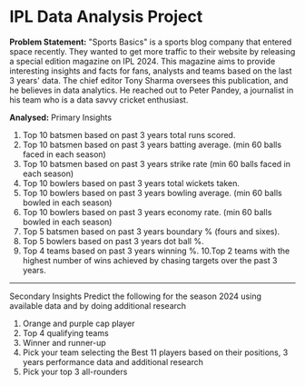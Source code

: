 # IPL Data Analysis Project
**Problem Statement:**
"Sports Basics" is a sports blog company that entered space recently. They
wanted to get more traffic to their website by releasing a special edition magazine
on IPL 2024. This magazine aims to provide interesting insights and facts for
fans, analysts and teams based on the last 3 years' data.
The chief editor Tony Sharma oversees this publication, and he believes in data
analytics. He reached out to Peter Pandey, a journalist in his team who is a data
savvy cricket enthusiast.

**Analysed:**
Primary Insights
1. Top 10 batsmen based on past 3 years total runs scored.
2. Top 10 batsmen based on past 3 years batting average. (min 60 balls faced in
each season)
3. Top 10 batsmen based on past 3 years strike rate (min 60 balls faced in each
season)
4. Top 10 bowlers based on past 3 years total wickets taken.
5. Top 10 bowlers based on past 3 years bowling average. (min 60 balls bowled in
each season)
6. Top 10 bowlers based on past 3 years economy rate. (min 60 balls bowled in
each season)
7. Top 5 batsmen based on past 3 years boundary % (fours and sixes).
8. Top 5 bowlers based on past 3 years dot ball %.
9. Top 4 teams based on past 3 years winning %.
10.Top 2 teams with the highest number of wins achieved by chasing targets over
the past 3 years.
-----------------------------------------------------------------------------------------
Secondary Insights 
Predict the following for the season 2024 using available data and by doing additional
research
1. Orange and purple cap player
2. Top 4 qualifying teams
3. Winner and runner-up
4. Pick your team selecting the Best 11 players based on their positions, 3 years
performance data and additional research
5. Pick your top 3 all-rounders
